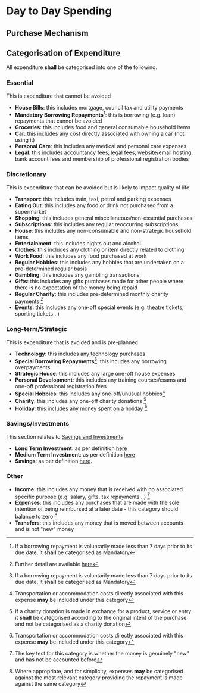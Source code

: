 # Day to Day Spending

## Purchase Mechanism

## Categorisation of Expenditure

All expenditure **shall** be categorised into one of the following.

### Essential

This is expenditure that cannot be avoided

* **House Bills**: this includes mortgage, council tax and utility payments
* **Mandatory Borrowing Repayments**[^1]: this is borrowing (e.g. loan) repayments that cannot be avoided
* **Groceries**: this includes food and general consumable household items
* **Car**: this includes any cost directly associated with owning a car (not using it)
* **Personal Care**: this includes any medical and personal care expenses
* **Legal**: this includes accountancy fees, legal fees, website/email hosting, bank account fees and membership of professional registration bodies

[^1]: If a borrowing repayment is voluntarily made less than 7 days prior to its due date, it **shall** be categorised as Mandatory

### Discretionary

This is expenditure that can be avoided but is likely to impact quality of life

* **Transport**: this includes train, taxi, petrol and parking expenses
* **Eating Out**: this includes any food or drink not purchased from a supermarket
* **Shopping**: this includes general miscellaneous/non-essential purchases
* **Subscriptions**: this includes any regular reoccurring subscriptions
* **House**: this includes any non-consumable and non-strategic household items
* **Entertainment**: this includes nights out and alcohol
* **Clothes**: this includes any clothing or item directly related to clothing
* **Work Food**: this includes any food purchased at work
* **Regular Hobbies**: this includes any hobbies that are undertaken on a pre-determined regular basis
* **Gambling**: this includes any gambling transactions
* **Gifts**: this includes any gifts purchases made for other people where there is no expectation of the money being repaid
* **Regular Charity**: this includes pre-determined monthly charity payments [^2]
* **Events**: this includes any one-off special events (e.g. theatre tickets, sporting tickets...)

[^2]: Further detail are available [here](/charity "Charity")

### Long-term/Strategic

This is expenditure that is avoided and is pre-planned

* **Technology**: this includes any technology purchases
* **Special Borrowing Repayments**[^1]: this incudes any borrowing overpayments
* **Strategic House**: this includes any large one-off house expenses
* **Personal Development**: this includes any training courses/exams and one-off professional registration fees
* **Special Hobbies**: this includes any one-off/unusual hobbies[^3]
* **Charity**: this includes any one-off charity donations [^6]
* **Holiday**: this includes any money spent on a holiday [^3]

[^3]: Transportation or accommodation costs directly associated with this expense **may** be included under this category  
[^6]: If a charity donation is made in exchange for a product, service or entry it **shall** be categorised according to the original intent of the purchase and not be categorised as a charity donation

### Savings/Investments

This section relates to [Savings and Investments](/savings "Savings and Investments")

* **Long Term Investment**: as per definition [here](/savings "Savings and Investments")
* **Medium Term Investment**: as per definition [here](/savings "Savings and Investments")
* **Savings**: as per definition [here](/savings "Savings and Investments").

### Other

* **Income**: this includes any money that is received with no associated specific purpose (e.g. salary, gifts, tax repayments...) [^4]
* **Expenses**: this includes any purchases that are made with the sole intention of being reimbursed at a later date - this category should balance to zero [^5]
* **Transfers**: this includes any money that is moved between accounts and is not "new" money

[^4]: The key test for this category is whether the money is genuinely "new" and has not be accounted before
[^5]: Where appropriate, and for simplicity, expenses **may** be categorised against the most relevant category providing the repayment is made against the same category
